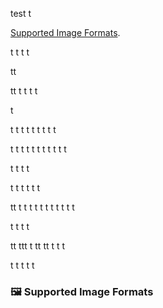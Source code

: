 test
t

[Supported Image Formats](supported-image-formats).

t
t
t
t

tt

tt
t
t
t
t

t


t
t
t
t
t
t
t
t
t

t
t
t
t
t
t
t
t
t
t
t

t
t
t
t

t
t
t
t
t
t

tt
t
t
t
t
t
t
t
t
t
t
t

t
t
t
t

tt
ttt
t
tt
tt
t
t
t

t
t
t
t
t

<a name="supported-image-formats"></a>

### 🖼️ Supported Image Formats
